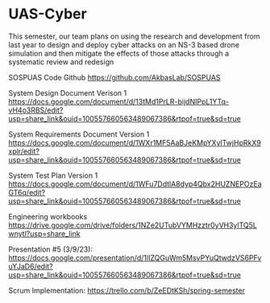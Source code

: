 # UAS-Cyber
This semester, our team plans on using the research and development from last year
to design and deploy cyber attacks on an NS-3 based drone simulation and then
mitigate the effects of those attacks through a systematic review and redesign

SOSPUAS Code Github
https://github.com/AkbasLab/SOSPUAS

System Design Document Verison 1
https://docs.google.com/document/d/13tMd1PrLR-bijdNIPpL1YTq-vH4o3RBS/edit?usp=share_link&ouid=100557660563489067386&rtpof=true&sd=true

System Requirements Document Version 1
https://docs.google.com/document/d/1WXr1MF5AaBJeKMpYXylTwjHpRkX9xplr/edit?usp=share_link&ouid=100557660563489067386&rtpof=true&sd=true

System Test Plan Version 1
https://docs.google.com/document/d/1WFu7DdtlA8dyp4Qbx2HUZNEPOzEaGT6q/edit?usp=share_link&ouid=100557660563489067386&rtpof=true&sd=true

Engineering workbooks
https://drive.google.com/drive/folders/1NZe2UTubVYMHzztr0yVH3ylTQ5Lwnytl?usp=share_link

Presentation #5 (3/9/23):
https://docs.google.com/presentation/d/1lIZQGuWm5MsvPYuQtwdzVS6PFvuYJaD6/edit?usp=share_link&ouid=100557660563489067386&rtpof=true&sd=true

Scrum Implementation:
https://trello.com/b/ZeEDtKSh/spring-semester
